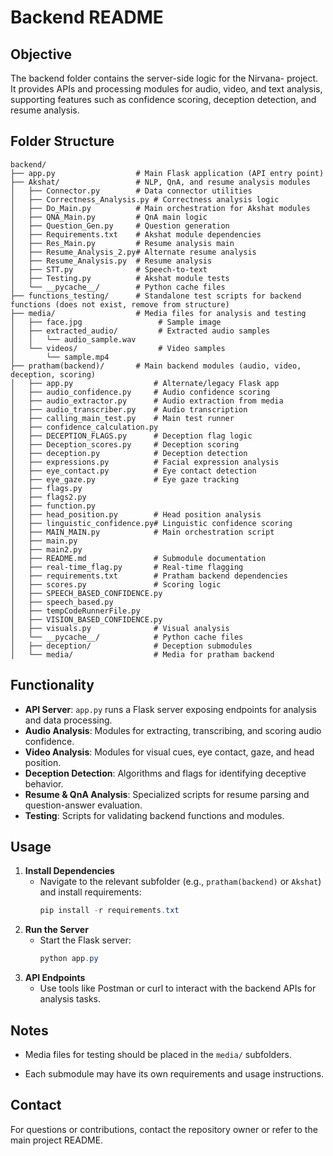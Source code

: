 # Backend README

## Objective
The backend folder contains the server-side logic for the Nirvana- project. It provides APIs and processing modules for audio, video, and text analysis, supporting features such as confidence scoring, deception detection, and resume analysis.

## Folder Structure
```
backend/
├── app.py                  # Main Flask application (API entry point)
├── Akshat/                 # NLP, QnA, and resume analysis modules
│   ├── Connector.py        # Data connector utilities
│   ├── Correctness_Analysis.py # Correctness analysis logic
│   ├── Do_Main.py          # Main orchestration for Akshat modules
│   ├── QNA_Main.py         # QnA main logic
│   ├── Question_Gen.py     # Question generation
│   ├── Requirements.txt    # Akshat module dependencies
│   ├── Res_Main.py         # Resume analysis main
│   ├── Resume_Analysis_2.py# Alternate resume analysis
│   ├── Resume_Analysis.py  # Resume analysis
│   ├── STT.py              # Speech-to-text
│   ├── Testing.py          # Akshat module tests
│   └── __pycache__/        # Python cache files
├── functions_testing/      # Standalone test scripts for backend functions (does not exist, remove from structure)
├── media/                  # Media files for analysis and testing
│   ├── face.jpg                 # Sample image
│   ├── extracted_audio/         # Extracted audio samples
│   │   └── audio_sample.wav
│   └── videos/                  # Video samples
│       └── sample.mp4
├── pratham(backend)/       # Main backend modules (audio, video, deception, scoring)
│   ├── app.py                  # Alternate/legacy Flask app
│   ├── audio_confidence.py     # Audio confidence scoring
│   ├── audio_extractor.py      # Audio extraction from media
│   ├── audio_transcriber.py    # Audio transcription
│   ├── calling_main_test.py    # Main test runner
│   ├── confidence_calculation.py
│   ├── DECEPTION_FLAGS.py      # Deception flag logic
│   ├── Deception_scores.py     # Deception scoring
│   ├── deception.py            # Deception detection
│   ├── expressions.py          # Facial expression analysis
│   ├── eye_contact.py          # Eye contact detection
│   ├── eye_gaze.py             # Eye gaze tracking
│   ├── flags.py
│   ├── flags2.py
│   ├── function.py
│   ├── head_position.py        # Head position analysis
│   ├── linguistic_confidence.py# Linguistic confidence scoring
│   ├── MAIN_MAIN.py            # Main orchestration script
│   ├── main.py
│   ├── main2.py
│   ├── README.md               # Submodule documentation
│   ├── real-time_flag.py       # Real-time flagging
│   ├── requirements.txt        # Pratham backend dependencies
│   ├── scores.py               # Scoring logic
│   ├── SPEECH_BASED_CONFIDENCE.py
│   ├── speech_based.py
│   ├── tempCodeRunnerFile.py
│   ├── VISION_BASED_CONFIDENCE.py
│   ├── visuals.py              # Visual analysis
│   └── __pycache__/            # Python cache files
│   ├── deception/              # Deception submodules
│   └── media/                  # Media for pratham backend
```

## Functionality
- **API Server**: `app.py` runs a Flask server exposing endpoints for analysis and data processing.
- **Audio Analysis**: Modules for extracting, transcribing, and scoring audio confidence.
- **Video Analysis**: Modules for visual cues, eye contact, gaze, and head position.
- **Deception Detection**: Algorithms and flags for identifying deceptive behavior.
- **Resume & QnA Analysis**: Specialized scripts for resume parsing and question-answer evaluation.
- **Testing**: Scripts for validating backend functions and modules.

## Usage
1. **Install Dependencies**
   - Navigate to the relevant subfolder (e.g., `pratham(backend)` or `Akshat`) and install requirements:
     ```powershell
     pip install -r requirements.txt
     ```
2. **Run the Server**
   - Start the Flask server:
     ```powershell
     python app.py
     ```
3. **API Endpoints**
   - Use tools like Postman or curl to interact with the backend APIs for analysis tasks.

## Notes
- Media files for testing should be placed in the `media/` subfolders.
  
- Each submodule may have its own requirements and usage instructions.

## Contact
For questions or contributions, contact the repository owner or refer to the main project README.
